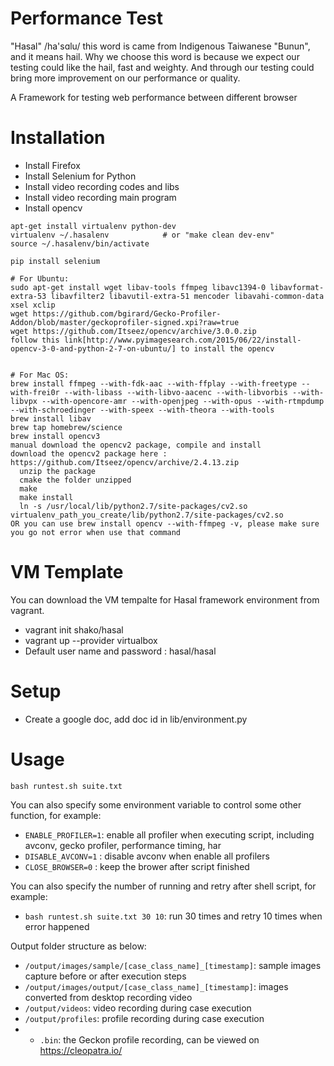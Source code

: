 Performance Test 
===========================
"Hasal" /ha'sɑlu/ this word is came from Indigenous Taiwanese "Bunun", and it means hail. Why we choose this word is because we expect our testing could like the hail, fast and weighty. And through our testing could bring more improvement on our performance or quality.

A Framework for testing web performance between different browser

# Installation
* Install Firefox
* Install Selenium for Python
* Install video recording codes and libs
* Install video recording main program
* Install opencv

```
apt-get install virtualenv python-dev
virtualenv ~/.hasalenv            # or "make clean dev-env"
source ~/.hasalenv/bin/activate

pip install selenium

# For Ubuntu:
sudo apt-get install wget libav-tools ffmpeg libavc1394-0 libavformat-extra-53 libavfilter2 libavutil-extra-51 mencoder libavahi-common-data xsel xclip
wget https://github.com/bgirard/Gecko-Profiler-Addon/blob/master/geckoprofiler-signed.xpi?raw=true
wget https://github.com/Itseez/opencv/archive/3.0.0.zip
follow this link[http://www.pyimagesearch.com/2015/06/22/install-opencv-3-0-and-python-2-7-on-ubuntu/] to install the opencv


# For Mac OS:
brew install ffmpeg --with-fdk-aac --with-ffplay --with-freetype --with-frei0r --with-libass --with-libvo-aacenc --with-libvorbis --with-libvpx --with-opencore-amr --with-openjpeg --with-opus --with-rtmpdump --with-schroedinger --with-speex --with-theora --with-tools
brew install libav
brew tap homebrew/science
brew install opencv3
manual download the opencv2 package, compile and install
download the opencv2 package here : https://github.com/Itseez/opencv/archive/2.4.13.zip
  unzip the package 
  cmake the folder unzipped 
  make
  make install
  ln -s /usr/local/lib/python2.7/site-packages/cv2.so virtualenv_path_you_create/lib/python2.7/site-packages/cv2.so
OR you can use brew install opencv --with-ffmpeg -v, please make sure you go not error when use that command

```

# VM Template
You can download the VM tempalte for Hasal framework environment from vagrant.
* vagrant init shako/hasal
* vagrant up --provider virtualbox
* Default user name and password : hasal/hasal

# Setup
* Create a google doc, add doc id in lib/environment.py

# Usage

```
bash runtest.sh suite.txt
```
You can also specify some environment variable to control some other function, for example:
* `ENABLE_PROFILER=1`: enable all profiler when executing script, including avconv, gecko profiler, performance timing, har
* `DISABLE_AVCONV=1` : disable avconv when enable all profilers
* `CLOSE_BROWSER=0`  : keep the brower after script finished

You can also specify the number of running and retry after shell script, for example:
* `bash runtest.sh suite.txt 30 10`: run 30 times and retry 10 times when error happened

Output folder structure as below:
* `/output/images/sample/[case_class_name]_[timestamp]`: sample images capture before or after execution steps
* `/output/images/output/[case_class_name]_[timestamp]`: images converted from desktop recording video 
* `/output/videos`: video recording during case execution
* `/output/profiles`: profile recording during case execution
* * `.bin`: the Geckon profile recording, can be viewed on https://cleopatra.io/
